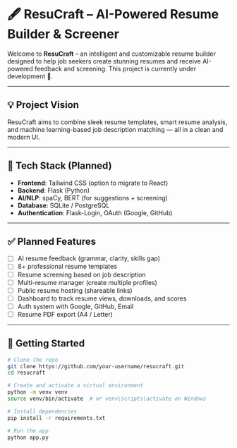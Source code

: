 # 🖋️ ResuCraft – AI-Powered Resume Builder & Screener

Welcome to **ResuCraft** – an intelligent and customizable resume builder designed to help job seekers create stunning resumes and receive AI-powered feedback and screening. This project is currently under development 🚧.

---

## 💡 Project Vision

ResuCraft aims to combine sleek resume templates, smart resume analysis, and machine learning-based job description matching — all in a clean and modern UI.

---

## 🔧 Tech Stack (Planned)

- **Frontend**: Tailwind CSS (option to migrate to React)
- **Backend**: Flask (Python)
- **AI/NLP**: spaCy, BERT (for suggestions + screening)
- **Database**: SQLite / PostgreSQL
- **Authentication**: Flask-Login, OAuth (Google, GitHub)

---

## ✅ Planned Features

- [ ] AI resume feedback (grammar, clarity, skills gap)
- [ ] 8+ professional resume templates
- [ ] Resume screening based on job description
- [ ] Multi-resume manager (create multiple profiles)
- [ ] Public resume hosting (shareable links)
- [ ] Dashboard to track resume views, downloads, and scores
- [ ] Auth system with Google, GitHub, Email
- [ ] Resume PDF export (A4 / Letter)

---

## 🚀 Getting Started

```bash
# Clone the repo
git clone https://github.com/your-username/resucraft.git
cd resucraft

# Create and activate a virtual environment
python -m venv venv
source venv/bin/activate  # or venv\Scripts\activate on Windows

# Install dependencies
pip install -r requirements.txt

# Run the app
python app.py
